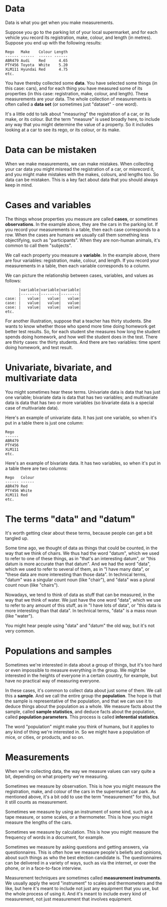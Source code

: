 # Data

Data is what you get when you make measurements.

Suppose you go to the parking lot of your local supermarket, and for each vehicle you record its registration, make, colour, and length (in metres). Suppose you end up with the following results:

```
Rego   Make    Colour Length
------ ------  ------ ------
ABR479 Audi    Red      4.65
PTY456 Toyota  White    5.20
XLM111 Hyundai Red      4.75
etc.
```

You have thereby collected some **data**. You have selected some things (in this case: cars), and for each thing you have measured some of its properties (in this case: registration, make, colour, and length). These measurements are your data. The whole collection of measurements is often called a **data set** (or sometimes just "dataset" - one word).

It's a little odd to talk about "measuring" the registration of a car, or its make, or its colour. But the term "measure" is used broadly here, to include any way that you might determine the value of a property. So it includes looking at a car to see its rego, or its colour, or its make.

# Data can be mistaken

When we make measurements, we can make mistakes. When collecting your car data you might misread the registration of a car, or misrecord it, and you might make mistakes with the makes, colours, and lengths too. So data can be mistaken. This is a key fact about data that you should always keep in mind.

# Cases and variables

The things whose properties you measure are called **cases**, or sometimes **observations**. In the example above, they are the cars in the parking lot. If you record your measurements in a table, then each case corresponds to a row. When the cases are humans we usually call them something less objectifying, such as "participants". When they are non-human animals, it's common to call them "subjects". 

We call each property you measure a **variable**. In the example above, there are four variables: registration, make, colour, and length. If you record your measurements in a table, then each variable corresponds to a column.

We can picture the relationship between cases, variables, and values as follows:

```
      |variable|variable|variable|
      |--------|--------|--------|
case: |   value|   value|   value|
case: |   value|   value|   value|
case: |   value|   value|   value|
etc.
```

For another illustration, suppose that a teacher has thirty students. She wants to know whether those who spend more time doing homework get better test results. So, for each student she measures how long the student spends doing homework, and how well the student does in the test. There are thirty cases: the thirty students. And there are two variables: time spent doing homework, and test result.

# Univariate, bivariate, and multivariate data

You might sometimes hear these terms. Univariate data is data that has just one variable; bivariate data is data that has two variables; and multivariate data is data that has two or more variables (so bivariate data is a special case of multivariate data).

Here's an example of univariate data. It has just one variable, so when it's put in a table there is just one column:
```
Rego   
------
ABR479
PTY456
XLM111
etc.
```

Here's an example of bivariate data. It has two variables, so when it's put in a table there are two columns:
```
Rego   Colour
------ ------
ABR479 Red
PTY456 White
XLM111 Red
etc.
```

# The terms "data" and "datum"

It's worth getting clear about these terms, because people can get a bit tangled up.

Some time ago, we thought of data as things that could be counted, in the way that we think of chairs. We thus had the word "datum", which we used to refer to one of these things, as in "that's an interesting datum", or "this datum is more accurate than that datum". And we had the word "data", which we used to refer to several of them, as in "I have many data", or "these data are more interesting than those data". In technical terms, "datum" was a singular count noun (like "chair"), and "data" was a plural count noun (like "chairs").

Nowadays, we tend to think of data as stuff that can be measured, in the way that we think of water. We just have the one word "data", which we use to refer to any amount of this stuff, as in "I have lots of data", or "this data is more interesting than that data". In technical terms, "data" is a mass noun (like "water").

You might hear people using "data" and "datum" the old way, but it's not very common.

# Populations and samples

Sometimes we're interested in data about a group of things, but it's too hard or even impossible to measure everything in the group. We might be interested in the heights of everyone in a certain country, for example, but have no practical way of measuring everyone.

In these cases, it's common to collect data about just some of them. We call this a **sample**. And we call the entire group the **population**. The hope is that the sample is representative of the population, and that we can use it to deduce things about the population as a whole. We measure facts about the sample, called **sample statistics**, and deduce facts about the population, called **population parameters**. This process is called **inferential statistics**.

The word "population" might make you think of humans, but it applies to any kind of thing we're interested in. So we might have a population of mice, or cities, or products, and so on.

# Measurements

When we're collecting data, the way we measure values can vary quite a bit, depending on what property we're measuring.

Sometimes we measure by observation. This is how you might measure the registration, make, and colour of the cars in the supermarket car park. As mentioned above, it's a bit odd to use the term "measurement" for this, but it still counts as measurement.

Sometimes we measure by using an instrument of some kind, such as a tape measure, or some scales, or a thermometer. This is how you might measure the lengths of the cars.

Sometimes we measure by calculation. This is how you might measure the frequency of words in a document, for example.

Sometimes we measure by asking questions and getting answers, via questionnaires. This is often how we measure people's beliefs and opinions, about such things as who the best election candidate is. The questionnaires can be delivered in a variety of ways, such as via the internet, or over the phone, or in a face-to-face interview.

Measurement techniques are sometimes called **measurement instruments**. We usually apply the word "instrument" to scales and thermometers and the like, but here it's meant to include not just any equipment that you use, but the whole process of using it. And it's meant to include every kind of measurement, not just measurement that involves equipment.
